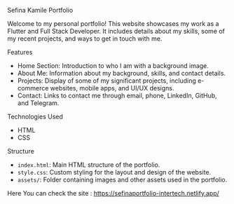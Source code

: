 Sefina Kamile Portfolio

Welcome to my personal portfolio! This website showcases my work as a Flutter and Full Stack Developer. It includes details about my skills, some of my recent projects, and ways to get in touch with me.

 Features

- Home Section: Introduction to who I am with a background image.
- About Me: Information about my background, skills, and contact details.
- Projects: Display of some of my significant projects, including e-commerce websites, mobile apps, and UI/UX designs.
- Contact: Links to contact me through email, phone, LinkedIn, GitHub, and Telegram.

Technologies Used

- HTML
- CSS

Structure

- `index.html`: Main HTML structure of the portfolio.
- `style.css`: Custom styling for the layout and design of the website.
- `assets/`: Folder containing images and other assets used in the portfolio.

Here You can check the site  : https://sefinaportfolio-intertech.netlify.app/

